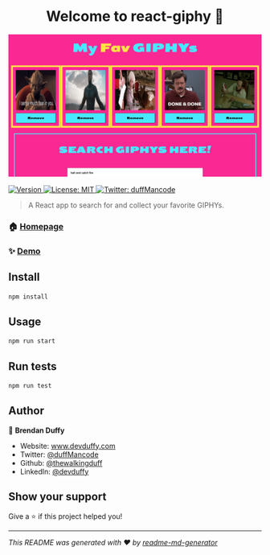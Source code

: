 <h1 align="center">Welcome to react-giphy 👋</h1>
<a href="https://main.d2rsrecfjmxxq7.amplifyapp.com/" target="_blank"><img src="public/images/my-giphy.png" alt=""></img></a>
<p>
  <a href="https://www.npmjs.com/package/react-giphy" target="_blank">
    <img alt="Version" src="https://img.shields.io/npm/v/react-giphy.svg">
  </a>
  <a href="#" target="_blank">
    <img alt="License: MIT" src="https://img.shields.io/badge/License-MIT-yellow.svg" />
  </a>
  <a href="https://twitter.com/duffMancode" target="_blank">
    <img alt="Twitter: duffMancode" src="https://img.shields.io/twitter/follow/duffMancode.svg?style=social" />
  </a>
</p>

> A React app to search for and collect your favorite GIPHYs.

### 🏠 [Homepage](https://main.d2rsrecfjmxxq7.amplifyapp.com/)

### ✨ [Demo](https://main.d2rsrecfjmxxq7.amplifyapp.com/)

## Install

```sh
npm install
```

## Usage

```sh
npm run start
```

## Run tests

```sh
npm run test
```

## Author

👤 **Brendan Duffy**

* Website: www.devduffy.com
* Twitter: [@duffMancode](https://twitter.com/duffMancode)
* Github: [@thewalkingduff](https://github.com/thewalkingduff)
* LinkedIn: [@devduffy](https://linkedin.com/in/devduffy)

## Show your support

Give a ⭐️ if this project helped you!

***
_This README was generated with ❤️ by [readme-md-generator](https://github.com/kefranabg/readme-md-generator)_